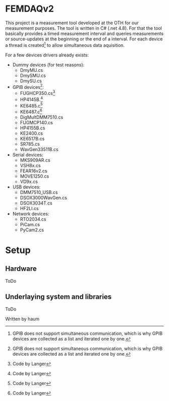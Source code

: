 # FEMDAQv2
This project is a measurement tool developed at the OTH for our measurement purposes. The tool is written in C# (.net 4.8). For that the tool basically provides a timed measurement interval and queries measurements or source-updates at the beginning or the end of a interval.
For each device a thread is created[^1] to allow simultaneous data aquisition.

For a few devices drivers already exists:
- Dummy devices (for test reasons):
  - DmyMU.cs
  - DmySMU.cs
  - DmySU.cs
- GPIB devices[^1]:
  - FUGHCP350.cs[^2]
  - HP4145B.[^2]
  - KE6485.c[^2]
  - KE6487.c[^2]
  - DigMultDMM7510.cs
  - FUGMCP140.cs
  - HP4155B.cs
  - KE2400.cs
  - KE6517B.cs
  - SR785.cs
  - WavGen33511B.cs
- Serial devices:
  - MKS909AR.cs
  - VSH8x.cs
  - FEAR16v2.cs
  - MOVE1250.cs
  - VD9x.cs
- USB devices:
  - DMM7510_USB.cs
  - DSOX3000WavGen.cs
  - DSOX3034T.cs
  - HF2LI.cs
- Network devices:
  - RTO2034.cs
  - PiCam.cs
  - PyCam2.cs




[^1]: GPIB does not support simultaneous communication, which is why GPIB devices are collected as a list and iterated one by one.
[^2]: Code by Langer

# Setup
## Hardware
ToDo

## Underlaying system and libraries
ToDo


Written by haum



[VisualStudio2022]:(https://visualstudio.microsoft.com/de/vs/)